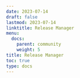 ```yaml
---
date: 2023-07-14
draft: false
lastmod: 2023-07-14
linktitle: Release Manager
menu:
  docs:
    parent: community
    weight: 5
title: Release Manager
toc: true
type: docs
---
```

